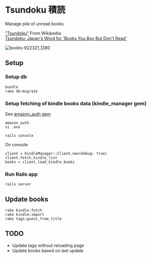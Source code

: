 # Tsundoku 積読

Manage pile of unread books  

["Tsundoku"](https://en.wikipedia.org/wiki/Tsundoku) From Wikipedia  
[Tsundoku: Japan's Word for 'Books You Buy But Don't Read'](https://www.tofugu.com/japanese/tsundoku/)  

![books-922321_1280](https://cloud.githubusercontent.com/assets/275284/25094616/f7640402-23d2-11e7-96b8-24c22c435745.jpg)

## Setup

### Setup db

```
bundle
rake db:migrate
```

### Setup fetching of kindle books data (kindle_manager gem)

See [amazon_auth gem](https://github.com/kyamaguchi/amazon_auth)

```
amazon_auth
vi .env

rails console
```

On console

```
client = KindleManager::Client.new(debug: true)
client.fetch_kindle_list
books = client.load_kindle_books
```

### Run Rails app

```
rails server
```

## Update books

```
rake kindle:fetch
rake kindle:import
rake tags:guess_from_title
```

## TODO

- Update tags without reloading page
- Update books based on last update
